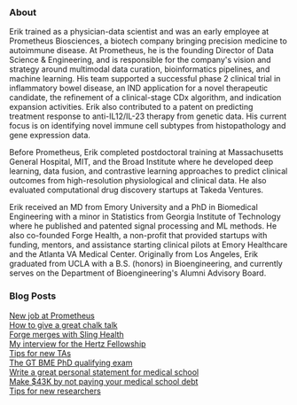 ### About
Erik trained as a physician-data scientist and was an early employee at Prometheus Biosciences, a biotech company bringing precision medicine to autoimmune disease. At Prometheus, he is the founding Director of Data Science & Engineering, and is responsible for the company's vision and strategy around multimodal data curation, bioinformatics pipelines, and machine learning. His team supported a successful phase 2 clinical trial in inflammatory bowel disease, an IND application for a novel therapeutic candidate, the refinement of a clinical-stage CDx algorithm, and indication expansion activities. Erik also contributed to a patent on predicting treatment response to anti-IL12/IL-23 therapy from genetic data. His current focus is on identifying novel immune cell subtypes from histopathology and gene expression data.

Before Prometheus, Erik completed postdoctoral training at Massachusetts General Hospital, MIT, and the Broad Institute where he developed deep learning, data fusion, and contrastive learning approaches to predict clinical outcomes from high-resolution physiological and clinical data. He also evaluated computational drug discovery startups at Takeda Ventures.

Erik received an MD from Emory University and a PhD in Biomedical Engineering with a minor in Statistics from Georgia Institute of Technology where he published and patented signal processing and ML methods. He also co-founded Forge Health, a non-profit that provided startups with funding, mentors, and assistance starting clinical pilots at Emory Healthcare and the Atlanta VA Medical Center. Originally from Los Angeles, Erik graduated from UCLA with a B.S. (honors) in Bioengineering, and currently serves on the Department of Bioengineering's Alumni Advisory Board.

### Blog Posts
[New job at Prometheus](/posts/prometheus.md)  
[How to give a great chalk talk](/posts/chalk-talk.md)  
[Forge merges with Sling Health](/posts/forge.md)  
[My interview for the Hertz Fellowship](/posts/hertz-interview.md)  
[Tips for new TAs](/posts/tips-for-taing.md)  
[The GT BME PhD qualifying exam](/posts/gtbme-quals.md)  
[Write a great personal statement for medical school](/posts/ps.md)  
[Make $43K by not paying your medical school debt](/posts/roth.md)  
[Tips for new researchers](/posts/tips-for-researchers.md)
